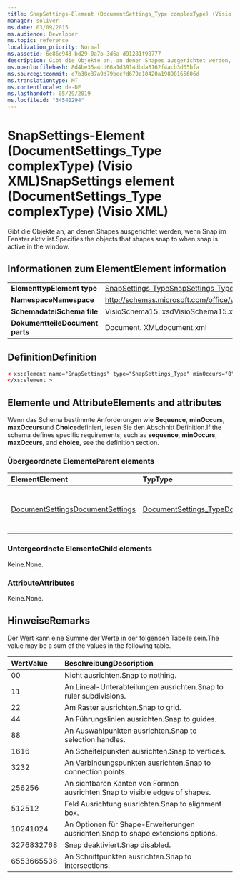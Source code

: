```yaml
---
title: SnapSettings-Element (DocumentSettings_Type complexType) (Visio XML)
manager: soliver
ms.date: 03/09/2015
ms.audience: Developer
ms.topic: reference
localization_priority: Normal
ms.assetid: 6e86e943-bd29-0a7b-3d6a-d91281f98777
description: Gibt die Objekte an, an denen Shapes ausgerichtet werden, wenn Snap im Fenster aktiv ist.
ms.openlocfilehash: 8d4be35a4cd66a1d3914dbda8162f4acb3d05bfa
ms.sourcegitcommit: e7b38e37a9d79becfd679e10420a19890165606d
ms.translationtype: MT
ms.contentlocale: de-DE
ms.lasthandoff: 05/29/2019
ms.locfileid: "34540294"
---
```

# <a name="snapsettings-element-documentsettingstype-complextype-visio-xml"></a><span data-ttu-id="c1a10-103">SnapSettings-Element (DocumentSettings_Type complexType) (Visio XML)</span><span class="sxs-lookup"><span data-stu-id="c1a10-103">SnapSettings element (DocumentSettings_Type complexType) (Visio XML)</span></span>

<span data-ttu-id="c1a10-104">Gibt die Objekte an, an denen Shapes ausgerichtet werden, wenn Snap im Fenster aktiv ist.</span><span class="sxs-lookup"><span data-stu-id="c1a10-104">Specifies the objects that shapes snap to when snap is active in the window.</span></span>
  
## <a name="element-information"></a><span data-ttu-id="c1a10-105">Informationen zum Element</span><span class="sxs-lookup"><span data-stu-id="c1a10-105">Element information</span></span>

|||
|:-----|:-----|
|<span data-ttu-id="c1a10-106">**Elementtyp**</span><span class="sxs-lookup"><span data-stu-id="c1a10-106">**Element type**</span></span> <br/> |[<span data-ttu-id="c1a10-107">SnapSettings_Type</span><span class="sxs-lookup"><span data-stu-id="c1a10-107">SnapSettings_Type</span></span>](snapsettings_type-complextypevisio-xml.md) <br/> |
|<span data-ttu-id="c1a10-108">**Namespace**</span><span class="sxs-lookup"><span data-stu-id="c1a10-108">**Namespace**</span></span> <br/> |http://schemas.microsoft.com/office/visio/2012/main  <br/> |
|<span data-ttu-id="c1a10-109">**Schemadatei**</span><span class="sxs-lookup"><span data-stu-id="c1a10-109">**Schema file**</span></span> <br/> |<span data-ttu-id="c1a10-110">VisioSchema15. xsd</span><span class="sxs-lookup"><span data-stu-id="c1a10-110">VisioSchema15.xsd</span></span>  <br/> |
|<span data-ttu-id="c1a10-111">**Dokumentteile**</span><span class="sxs-lookup"><span data-stu-id="c1a10-111">**Document parts**</span></span> <br/> |<span data-ttu-id="c1a10-112">Document. XML</span><span class="sxs-lookup"><span data-stu-id="c1a10-112">document.xml</span></span>  <br/> |
   
## <a name="definition"></a><span data-ttu-id="c1a10-113">Definition</span><span class="sxs-lookup"><span data-stu-id="c1a10-113">Definition</span></span>

```XML
< xs:element name="SnapSettings" type="SnapSettings_Type" minOccurs="0" maxOccurs="1" >
</xs:element >
```

## <a name="elements-and-attributes"></a><span data-ttu-id="c1a10-114">Elemente und Attribute</span><span class="sxs-lookup"><span data-stu-id="c1a10-114">Elements and attributes</span></span>

<span data-ttu-id="c1a10-115">Wenn das Schema bestimmte Anforderungen wie **Sequence**, **minOccurs**, **maxOccurs**und **Choice**definiert, lesen Sie den Abschnitt Definition.</span><span class="sxs-lookup"><span data-stu-id="c1a10-115">If the schema defines specific requirements, such as **sequence**, **minOccurs**, **maxOccurs**, and **choice**, see the definition section.</span></span> 
  
### <a name="parent-elements"></a><span data-ttu-id="c1a10-116">Übergeordnete Elemente</span><span class="sxs-lookup"><span data-stu-id="c1a10-116">Parent elements</span></span>

|<span data-ttu-id="c1a10-117">**Element**</span><span class="sxs-lookup"><span data-stu-id="c1a10-117">**Element**</span></span>|<span data-ttu-id="c1a10-118">**Typ**</span><span class="sxs-lookup"><span data-stu-id="c1a10-118">**Type**</span></span>|<span data-ttu-id="c1a10-119">**Beschreibung**</span><span class="sxs-lookup"><span data-stu-id="c1a10-119">**Description**</span></span>|
|:-----|:-----|:-----|
|[<span data-ttu-id="c1a10-120">DocumentSettings</span><span class="sxs-lookup"><span data-stu-id="c1a10-120">DocumentSettings</span></span>](documentsettings-element-visiodocument_type-complextypevisio-xml.md) <br/> |[<span data-ttu-id="c1a10-121">DocumentSettings_Type</span><span class="sxs-lookup"><span data-stu-id="c1a10-121">DocumentSettings_Type</span></span>](documentsettings_type-complextypevisio-xml.md) <br/> |<span data-ttu-id="c1a10-122">Enthält Elemente, die Dokumenteinstellungen angeben.</span><span class="sxs-lookup"><span data-stu-id="c1a10-122">Contains elements that specify document settings.</span></span>  <br/> |
   
### <a name="child-elements"></a><span data-ttu-id="c1a10-123">Untergeordnete Elemente</span><span class="sxs-lookup"><span data-stu-id="c1a10-123">Child elements</span></span>

<span data-ttu-id="c1a10-124">Keine.</span><span class="sxs-lookup"><span data-stu-id="c1a10-124">None.</span></span>
  
### <a name="attributes"></a><span data-ttu-id="c1a10-125">Attribute</span><span class="sxs-lookup"><span data-stu-id="c1a10-125">Attributes</span></span>

<span data-ttu-id="c1a10-126">Keine.</span><span class="sxs-lookup"><span data-stu-id="c1a10-126">None.</span></span>
  
## <a name="remarks"></a><span data-ttu-id="c1a10-127">Hinweise</span><span class="sxs-lookup"><span data-stu-id="c1a10-127">Remarks</span></span>

<span data-ttu-id="c1a10-128">Der Wert kann eine Summe der Werte in der folgenden Tabelle sein.</span><span class="sxs-lookup"><span data-stu-id="c1a10-128">The value may be a sum of the values in the following table.</span></span>
  
|<span data-ttu-id="c1a10-129">**Wert**</span><span class="sxs-lookup"><span data-stu-id="c1a10-129">**Value**</span></span>|<span data-ttu-id="c1a10-130">**Beschreibung**</span><span class="sxs-lookup"><span data-stu-id="c1a10-130">**Description**</span></span>|
|:-----|:-----|
|<span data-ttu-id="c1a10-131">0</span><span class="sxs-lookup"><span data-stu-id="c1a10-131">0</span></span>  <br/> |<span data-ttu-id="c1a10-132">Nicht ausrichten.</span><span class="sxs-lookup"><span data-stu-id="c1a10-132">Snap to nothing.</span></span>  <br/> |
|<span data-ttu-id="c1a10-133">1</span><span class="sxs-lookup"><span data-stu-id="c1a10-133">1</span></span>  <br/> |<span data-ttu-id="c1a10-134">An Lineal-Unterabteilungen ausrichten.</span><span class="sxs-lookup"><span data-stu-id="c1a10-134">Snap to ruler subdivisions.</span></span>  <br/> |
|<span data-ttu-id="c1a10-135">2</span><span class="sxs-lookup"><span data-stu-id="c1a10-135">2</span></span>  <br/> |<span data-ttu-id="c1a10-136">Am Raster ausrichten.</span><span class="sxs-lookup"><span data-stu-id="c1a10-136">Snap to grid.</span></span>  <br/> |
|<span data-ttu-id="c1a10-137">4</span><span class="sxs-lookup"><span data-stu-id="c1a10-137">4</span></span>  <br/> |<span data-ttu-id="c1a10-138">An Führungslinien ausrichten.</span><span class="sxs-lookup"><span data-stu-id="c1a10-138">Snap to guides.</span></span>  <br/> |
|<span data-ttu-id="c1a10-139">8</span><span class="sxs-lookup"><span data-stu-id="c1a10-139">8</span></span>  <br/> |<span data-ttu-id="c1a10-140">An Auswahlpunkten ausrichten.</span><span class="sxs-lookup"><span data-stu-id="c1a10-140">Snap to selection handles.</span></span>  <br/> |
|<span data-ttu-id="c1a10-141">16</span><span class="sxs-lookup"><span data-stu-id="c1a10-141">16</span></span>  <br/> |<span data-ttu-id="c1a10-142">An Scheitelpunkten ausrichten.</span><span class="sxs-lookup"><span data-stu-id="c1a10-142">Snap to vertices.</span></span>  <br/> |
|<span data-ttu-id="c1a10-143">32</span><span class="sxs-lookup"><span data-stu-id="c1a10-143">32</span></span>  <br/> |<span data-ttu-id="c1a10-144">An Verbindungspunkten ausrichten.</span><span class="sxs-lookup"><span data-stu-id="c1a10-144">Snap to connection points.</span></span>  <br/> |
|<span data-ttu-id="c1a10-145">256</span><span class="sxs-lookup"><span data-stu-id="c1a10-145">256</span></span>  <br/> |<span data-ttu-id="c1a10-146">An sichtbaren Kanten von Formen ausrichten.</span><span class="sxs-lookup"><span data-stu-id="c1a10-146">Snap to visible edges of shapes.</span></span>  <br/> |
|<span data-ttu-id="c1a10-147">512</span><span class="sxs-lookup"><span data-stu-id="c1a10-147">512</span></span>  <br/> |<span data-ttu-id="c1a10-148">Feld Ausrichtung ausrichten.</span><span class="sxs-lookup"><span data-stu-id="c1a10-148">Snap to alignment box.</span></span>  <br/> |
|<span data-ttu-id="c1a10-149">1024</span><span class="sxs-lookup"><span data-stu-id="c1a10-149">1024</span></span>  <br/> |<span data-ttu-id="c1a10-150">An Optionen für Shape-Erweiterungen ausrichten.</span><span class="sxs-lookup"><span data-stu-id="c1a10-150">Snap to shape extensions options.</span></span>  <br/> |
|<span data-ttu-id="c1a10-151">32768</span><span class="sxs-lookup"><span data-stu-id="c1a10-151">32768</span></span>  <br/> |<span data-ttu-id="c1a10-152">Snap deaktiviert.</span><span class="sxs-lookup"><span data-stu-id="c1a10-152">Snap disabled.</span></span>  <br/> |
|<span data-ttu-id="c1a10-153">65536</span><span class="sxs-lookup"><span data-stu-id="c1a10-153">65536</span></span>  <br/> |<span data-ttu-id="c1a10-154">An Schnittpunkten ausrichten.</span><span class="sxs-lookup"><span data-stu-id="c1a10-154">Snap to intersections.</span></span>  <br/> |
   

